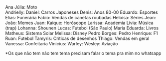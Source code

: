 Ana Júlia: Moto<br />
Andrielly:
Daniel: Carros Japoneses
Denis: Anos 80-00
Eduardo: Esportes
Elias: Funerária
Fabio: Vendas de canetas roubadas
Heloisa: Séries
Jean:
João: Memes
Juan: 
Kaique: Horóscopo
Larissa: Academia
Lívia: Música (trap)
Lohanna: Shounen
Lucas: Futebol (São Paulo)
Maria Eduarda: Livros
Matheus: Sistema Solar
Melissa: Disney
Pedro Borges: 
Pedro Henrique: F1
Ruan: Futebol
Tamyris: Críticas de desenhos
Thiago: Vendas em geral
Vanessa: Confeitaria
Vinicius:
Warley:
Wesley: Aviação

*Os que não tem não tem tema precisam falar o tema pra mim no whatsapp

